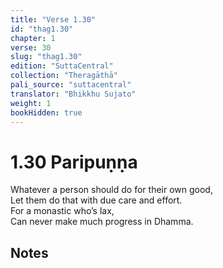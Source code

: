 ```yaml
---
title: "Verse 1.30"
id: "thag1.30"
chapter: 1
verse: 30
slug: "thag1.30"
edition: "SuttaCentral"
collection: "Theragāthā"
pali_source: "suttacentral"
translator: "Bhikkhu Sujato"
weight: 1
bookHidden: true
---
```


# 1.30 Paripuṇṇa  

Whatever a person should do for their own good,  
Let them do that with due care and effort.  
For a monastic who’s lax,  
Can never make much progress in Dhamma.

## Notes